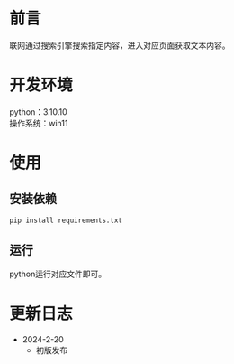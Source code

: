 # 前言

联网通过搜索引擎搜索指定内容，进入对应页面获取文本内容。  

# 开发环境

python：3.10.10  
操作系统：win11  

# 使用

## 安装依赖

`pip install requirements.txt`  

## 运行

python运行对应文件即可。  

# 更新日志

- 2024-2-20
    - 初版发布